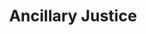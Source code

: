 ---
title: "Ancillary Justice"
slug: "ancillary-justice"
subtitle: ""
publisher: "Orbit"
published: "2013"
asin: "031624662X"
authors: 
  - ann-leckie
started: "2015-09-05"
start_year: "2015"
finished: "2015-09-19"
---